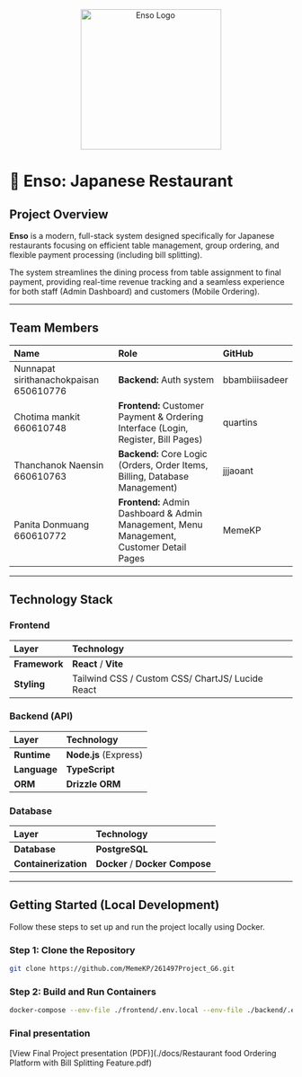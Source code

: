<div align="center">
  <img src="https://ik.imagekit.io/496kiwiBird/261497project/logo.png?updatedAt=1761234425256" alt="Enso Logo" width="250"/>
</div>

# 🍜 Enso: Japanese Restaurant

## Project Overview

**Enso** is a modern, full-stack system designed specifically for Japanese restaurants focusing on efficient table management, group ordering, and flexible payment processing (including bill splitting).

The system streamlines the dining process from table assignment to final payment, providing real-time revenue tracking and a seamless experience for both staff (Admin Dashboard) and customers (Mobile Ordering).

---

## Team Members

| Name | Role | GitHub |
| :--- | :--- | :--- |
| Nunnapat sirithanachokpaisan 650610776 | **Backend:** Auth system | bbambiiisadeer |
| Chotima mankit 660610748 | **Frontend:** Customer Payment & Ordering Interface (Login, Register, Bill Pages) | quartins |
| Thanchanok Naensin 660610763 | **Backend:** Core Logic (Orders, Order Items, Billing, Database Management) | jjjaoant |
| Panita Donmuang 660610772 | **Frontend:** Admin Dashboard & Admin Management, Menu Management, Customer Detail Pages | MemeKP |

---

## Technology Stack
### Frontend
| Layer | Technology |
| :--- | :--- |
| **Framework** | **React** / **Vite**
| **Styling** | Tailwind CSS / Custom CSS/ ChartJS/ Lucide React

### Backend (API)
| Layer | Technology | 
| :--- | :--- |
| **Runtime** | **Node.js** (Express)
| **Language** | **TypeScript**
| **ORM** | **Drizzle ORM** 

### Database
| Layer | Technology | 
| :--- | :--- |
| **Database** | **PostgreSQL** 
| **Containerization** | **Docker** / **Docker Compose** 

---

## Getting Started (Local Development)

Follow these steps to set up and run the project locally using Docker.

### Step 1: Clone the Repository

```bash
git clone https://github.com/MemeKP/261497Project_G6.git
```

### Step 2: Build and Run Containers
```bash
docker-compose --env-file ./frontend/.env.local --env-file ./backend/.env.local up -d --force-recreate --build
```

### Final presentation
[View Final Project presentation (PDF)](./docs/Restaurant food Ordering Platform with Bill Splitting Feature.pdf)
